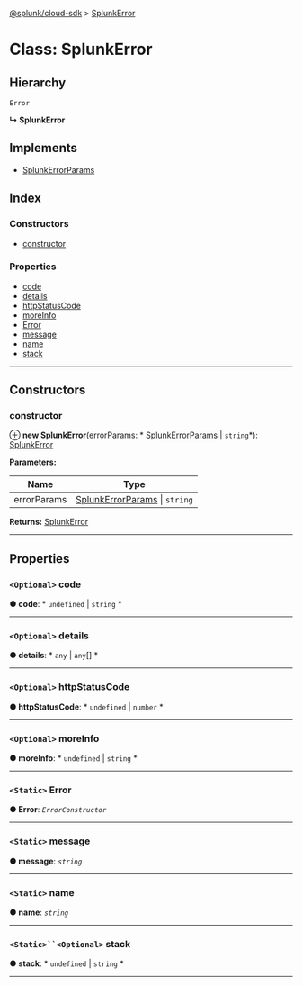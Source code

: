 [@splunk/cloud-sdk](../README.md) > [SplunkError](../classes/splunkerror.md)

# Class: SplunkError

## Hierarchy

 `Error`

**↳ SplunkError**

## Implements

* [SplunkErrorParams](../interfaces/splunkerrorparams.md)

## Index

### Constructors

* [constructor](splunkerror.md#constructor)

### Properties

* [code](splunkerror.md#code)
* [details](splunkerror.md#details)
* [httpStatusCode](splunkerror.md#httpstatuscode)
* [moreInfo](splunkerror.md#moreinfo)
* [Error](splunkerror.md#error)
* [message](splunkerror.md#message)
* [name](splunkerror.md#name)
* [stack](splunkerror.md#stack)

---

## Constructors

<a id="constructor"></a>

###  constructor

⊕ **new SplunkError**(errorParams: * [SplunkErrorParams](../interfaces/splunkerrorparams.md) &#124; `string`*): [SplunkError](splunkerror.md)

**Parameters:**

| Name | Type |
| ------ | ------ |
| errorParams |  [SplunkErrorParams](../interfaces/splunkerrorparams.md) &#124; `string`|

**Returns:** [SplunkError](splunkerror.md)

___

## Properties

<a id="code"></a>

### `<Optional>` code

**● code**: * `undefined` &#124; `string`
*

___
<a id="details"></a>

### `<Optional>` details

**● details**: * `any` &#124; `any`[]
*

___
<a id="httpstatuscode"></a>

### `<Optional>` httpStatusCode

**● httpStatusCode**: * `undefined` &#124; `number`
*

___
<a id="moreinfo"></a>

### `<Optional>` moreInfo

**● moreInfo**: * `undefined` &#124; `string`
*

___
<a id="error"></a>

### `<Static>` Error

**● Error**: *`ErrorConstructor`*

___
<a id="message"></a>

### `<Static>` message

**● message**: *`string`*

___
<a id="name"></a>

### `<Static>` name

**● name**: *`string`*

___
<a id="stack"></a>

### `<Static>``<Optional>` stack

**● stack**: * `undefined` &#124; `string`
*

___

